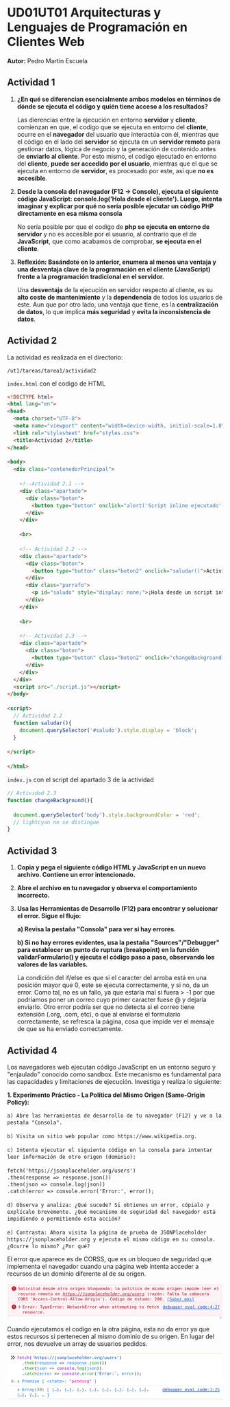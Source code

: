 # UD01UT01 Arquitecturas y Lenguajes de Programación en Clientes Web

__Autor:__ Pedro Martín Escuela

## Actividad 1

1. __¿En qué se diferencian esencialmente ambos modelos en términos de dónde se ejecuta el código y quién tiene acceso a los resultados?__

    Las dierencias entre la ejecución en entorno __servidor__ y __cliente__, comienzan en que, el codigo que se ejecuta en entorno del __cliente__, ocurre en el __navegador__ del usuario que interactúa con él, mientras que el código en el lado del __servidor__ se ejecuta en un __servidor remoto__ para gestionar datos, lógica de negocio y la generación de contenido antes de __enviarlo al cliente__. Por esto mismo, el codigo ejecutado en entorno del __cliente__, __puede ser accedido por el usuario__, mientras que el que se ejecuta en entorno de __servidor__, es procesado por este, así que __no es accesible__.

2. __Desde la consola del navegador (F12 → Console), ejecuta el siguiente código JavaScript: console.log('Hola desde el cliente'). Luego, intenta imaginar y explicar por qué no sería posible ejecutar un código PHP directamente en esa misma consola__

    No sería posible por que el codigo de __php se ejecuta en entorno de servidor__ y no es accesible por el usuario, al contrario que el de __JavaScript__, que como acabamos de comprobar, __se ejecuta en el cliente__.

3. __Reflexión: Basándote en lo anterior, enumera al menos una ventaja y una desventaja clave de la programación en el cliente (JavaScript) frente a la programación tradicional en el servidor.__

    Una __desventaja__ de la ejecución en servidor respecto al cliente, es su __alto coste de mantenimiento__ y la __dependencia__ de todos los usuarios de este. Aun que por otro lado, una ventaja que tiene, es la __centralización de datos__, lo que implica __más seguridad__ y __evita la inconsistencia de datos__.

## Actividad 2

La actividad es realizada en el directorio:

```
/ut1/tareas/tarea1/actividad2
```

`index.html` con el codigo de HTML

```html
<!DOCTYPE html>
<html lang="en">
<head>
  <meta charset="UTF-8">
  <meta name="viewport" content="width=device-width, initial-scale=1.0">
  <link rel="stylesheet" href="styles.css">
  <title>Actividad 2</title>
</head>

<body>
  <div class="contenedorPrincipal">

    <!--Actividad 2.1 -->
    <div class="apartado">
      <div class="boton">
        <button type="button" onclick="alert('Script inline ejecutado')">Actividad 2.1 (Alert)</button>
      </div>
    </div>

    <br>

    <!-- Actividad 2.2 -->
    <div class="apartado">
      <div class="boton">
        <button type="button" class="boton2" onclick="saludar()">Actividad 2.2 (Saludar)</button>
      </div>
      <div class="parrafo">
        <p id="saludo" style="display: none;">¡Hola desde un script interno!</p>
      </div>
    </div>

    <br>

    <!-- Actividad 2.3 -->
    <div class="apartado">
      <div class="boton">
        <button type="button" class="boton2" onclick="changeBackground()">Actividad 2.3 (Cambiar color)</button>
      </div>
    </div>
  </div>
  <script src="./script.js"></script>
</body>

<script>
  // Actividad 2.2
  function saludar(){
    document.querySelector('#saludo').style.display = 'block';
  }

</script>

</html>
```

`index.js` con el script del apartado 3 de la actividad

```js
// Actividad 2.3
function changeBackground(){

  document.querySelector('body').style.backgroundColor = 'red';
  // lightcyan no se distingue
}
```

## Actividad 3

1. __Copia y pega el siguiente código HTML y JavaScript en un nuevo archivo. Contiene un error intencionado.__

2. __Abre el archivo en tu navegador y observa el comportamiento incorrecto.__

3. __Usa las Herramientas de Desarrollo (F12) para encontrar y solucionar el error. Sigue el flujo:__

    __a) Revisa la pestaña "Consola" para ver si hay errores.__

    __b) Si no hay errores evidentes, usa la pestaña "Sources"/"Debugger" para establecer un punto de ruptura (breakpoint) en la función validarFormulario() y ejecuta el código paso a paso, observando los valores de las variables.__

    La condición del if/else es que si el caracter del arroba está en una posición mayor que 0, este se ejecuta correctamente, y si no, da un error. Como tal, no es un fallo, ya que estaría mal si fuera > -1 por que podríamos poner un correo cuyo primer caracter fuese @ y dejaría enviarlo. Otro error podría ser que no detecta si el correo tiene extensión (.org, .com, etc), o que al enviarse el formulario correctamente, se refresca la página, cosa que impide ver el mensaje de que se ha enviado correctamente.

## Actividad 4

Los navegadores web ejecutan código JavaScript en un entorno seguro y "enjaulado" conocido como sandbox. Este mecanismo es fundamental para las capacidades y limitaciones de ejecución. Investiga y realiza lo siguiente:

__1. Experimento Práctico - La Política del Mismo Origen (Same-Origin Policy):__

    a) Abre las herramientas de desarrollo de tu navegador (F12) y ve a la pestaña "Consola".

    b) Visita un sitio web popular como https://www.wikipedia.org.

    c) Intenta ejecutar el siguiente código en la consola para intentar leer información de otro origen (dominio):

    fetch('https://jsonplaceholder.org/users')
    .then(response => response.json())
    .then(json => console.log(json))
    .catch(error => console.error('Error:', error));

    d) Observa y analiza: ¿Qué sucede? Si obtienes un error, cópialo y explícalo brevemente. ¿Qué mecanismo de seguridad del navegador está impidiendo o permitiendo esta acción?

    e) Contrasta: Ahora visita la página de prueba de JSONPlaceholder https://jsonplaceholder.org y ejecuta el mismo código en su consola. ¿Ocurre lo mismo? ¿Por qué?

El error que aparece es de CORSS, que es un bloqueo de seguridad que implementa el navegador cuando una página web intenta acceder a recursos de un dominio diferente al de su origen.

<div align=center>
    <img src="./error4.png">
</div>

Cuando ejecutamos el codigo en la otra página, esta no da error ya que estos recursos si pertenecen al mismo dominio de su origen. En lugar del error, nos devuelve un array de usuarios pedidos.

<div align=center>
    <img src="./no-error.png">
</div>